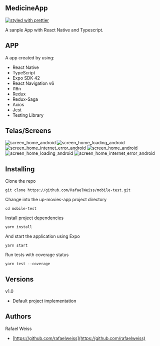 ## MedicineApp
[![styled with prettier](https://img.shields.io/badge/styled_with-prettier-ff69b4.svg)](https://github.com/prettier/prettier)

A sanple App with React Native and Typescript.

## APP

A app created by using: 
- React Native
- TypeScript
- Expo SDK 42
- React Navigation v6
- I18n
- Redux
- Redux-Saga
- Axios
- Jest
- Testing Library

## Telas/Screens

![screen_home_android](https://raw.githubusercontent.com/RafaelWeiss/mobile-test/main/docs/screens/screen_home_android.jpg "Home Screen")
![screen_home_loading_android](https://raw.githubusercontent.com/RafaelWeiss/mobile-test/main/docs/screens/screen_home_loading_android.jpg "Home Screen - Loading")
![screen_home_internet_error_android](https://raw.githubusercontent.com/RafaelWeiss/mobile-test/main/docs/screens/screen_home_internet_error_android.jpg "Home Screen - Error")
![screen_home_android](https://raw.githubusercontent.com/RafaelWeiss/mobile-test/main/docs/screens/screen_list_android.jpg "List Screen")
![screen_home_loading_android](https://raw.githubusercontent.com/RafaelWeiss/mobile-test/main/docs/screens/screen_list_loading_android.jpg "List Screen - Loading")
![screen_home_internet_error_android](https://raw.githubusercontent.com/RafaelWeiss/mobile-test/main/docs/screens/screen_list_internet_error_android.jpg "List Screen - Error")

## Installing

Clone the repo

```
git clone https://github.com/RafaelWeiss/mobile-test.git
```

Change into the up-movies-app project directory

```
cd mobile-test
```

Install project dependencies

```
yarn install
```

And start the application using Expo

```
yarn start
```

Run tests with coverage status

```
yarn test --coverage
```

## Versions

v1.0

-   Default project implementation

## Authors

Rafael Weiss

-   [https://github.com/rafaelweiss](https://github.com/rafaelweiss)

